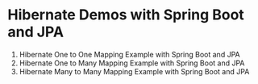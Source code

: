 # Hibernate Demos with Spring Boot and JPA
1. Hibernate One to One Mapping Example with Spring Boot and JPA  
2. Hibernate One to Many Mapping Example with Spring Boot and JPA  
3. Hibernate Many to Many Mapping Example with Spring Boot and JPA
